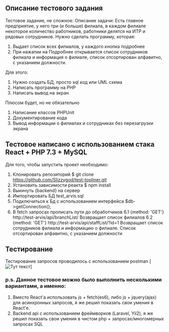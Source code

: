 ## Описание тестового задания

Тестовое задание, не сложное:
Описание задачи:
Есть главное предприятие, у него три (и больше) филиала, в каждом филиале некоторое количество работников, работники делятся на ИТР и рядовых сотрудников.
Нужно сделать программу, которая:
1. Выдает список всех филиалов, у каждого кнопка подробнее
2. При нажатии на Подробнее открывается список сотрудников филиала и информация о филиале, список отсортирован алфавитно, с указанием должности.
 
Для этого:
1. Нужно создать БД, просто sql код или UML схема
2. Написать программу на PHP
3. Написать вывод на экран
 
Плюсом будет, но не обязательно
1. Написание классов PHPUnit
2. Документирование кода
3. Вывод информации о филиалах и сотрудниках без перезагрузки экрана

## Тестовое написано с использованием стака React + PHP 7.3 + MySQL
Для того, чтобы запустить проект необходимо:
1. Клонировать репозиторий $ git clone https://github.com/Slizzygod/test-topliner.git
2. Установить зависимости реакта $ npm install
3. Выкинуть {backend} на сервер
4. Импортировать БД test_arvis.sql
5. Подключиться к Бд с использованием интерфейса $db->getConnection();
6. В fetch запросах прописать пути до обработчиков
     6.1 {method: 'GET'} http://test-arvis/api/branchList/              Возвращает список филиалов
     6.2 {method: 'GET'} http://test-arvis/api/staffList/?id=1          Возвращает список сотрудников филиала и информацию о филиале. Список отсортирован алфавитно, с указанием     должности
  
## Тестирование
Тестирование запросов проводилось с использованием postman
[![Тут текст](https://ibb.co/vw5WnCq)]


### p.s. Данное тестовое можно было выполнить несколькими вариантами, а именно:
1. Вместо React'a использовать js + fetch(es6), либо js + jquery(ajax) для асинхронных запросов, я же решил показать свои умения в React'e.
2. Backend api с использованием фреймворков (Laravel, Yii2), я же решил показать свои умения в чистом php + запросах/многомерных запросах SQL
